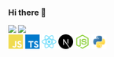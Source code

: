 ### Hi there 👋
<div>
  <img src="https://github-readme-stats.vercel.app/api?username=Joao-mello-ferrari&show_icons=true&theme=dracula"/>
  <img src="https://github-readme-stats.vercel.app/api/top-langs/?username=Joao-mello-ferrari&layout=compact&theme=dracula"/>
</div>

<div style="padding: 100">
  <img height="30" src="https://raw.githubusercontent.com/devicons/devicon/master/icons/javascript/javascript-plain.svg"/>
  <img height="30" src="https://raw.githubusercontent.com/devicons/devicon/master/icons/typescript/typescript-plain.svg"/>
  <img height="30" src="https://raw.githubusercontent.com/devicons/devicon/master/icons/react/react-original.svg"/>
  <img height="30" src="https://raw.githubusercontent.com/devicons/devicon/master/icons/nextjs/nextjs-original.svg"/>
  <img height="30" src="https://raw.githubusercontent.com/devicons/devicon/master/icons/nodejs/nodejs-plain.svg"/>
  <img height="30" src="https://raw.githubusercontent.com/devicons/devicon/master/icons/python/python-original.svg"/>
</div>
  <!--
**Joao-mello-ferrari/Joao-mello-ferrari** is a ✨ _special_ ✨ repository because its `README.md` (this file) appears on your GitHub profile.

Here are some ideas to get you started:

- 🔭 I’m currently working on ...
- 🌱 I’m currently learning ...
- 👯 I’m looking to collaborate on ...
- 🤔 I’m looking for help with ...
- 💬 Ask me about ...
- 📫 How to reach me: ...
- 😄 Pronouns: ...
- ⚡ Fun fact: ...
-->
